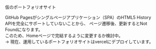 仮のポートフォリオサイト

  
GitHub Pagesがシングルページアプリケーション（SPA）のHTML5 History APIを完全にサポートしていないことから、
ページ遷移後、更新するとNot Foundになります。  
このため、Homeページで完結するように変更するか検討中。  
-> 現在、運用しているポートフォリオサイトはvercelにデプロイしています。